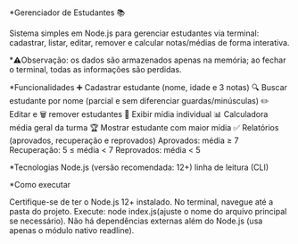 *Gerenciador de Estudantes 📚

Sistema simples em Node.js para gerenciar estudantes via terminal: cadastrar, listar, editar, remover e calcular notas/médias de forma interativa.

*⚠️Observação: os dados são armazenados apenas na memória; ao fechar o terminal, todas as informações são perdidas.

*Funcionalidades
➕ Cadastrar estudante (nome, idade e 3 notas)
🔍 Buscar estudante por nome (parcial e sem diferenciar guardas/minúsculas)
✏️ Editar e 🗑️ remover estudantes
🧮 Exibir mídia individual
📊 Calculadora média geral da turma
🏆 Mostrar estudante com maior mídia
✅ Relatórios (aprovados, recuperação e reprovados)
Aprovados: média ≥ 7
Recuperação: 5 ≤ média < 7
Reprovados: média < 5

*Tecnologias
Node.js (versão recomendada: 12+)
linha de leitura (CLI)

*Como executar

Certifique-se de ter o Node.js 12+ instalado.
No terminal, navegue até a pasta do projeto.
Execute: node index.js(ajuste o nome do arquivo principal se necessário).
Não há dependências externas além do Node.js (usa apenas o módulo nativo readline).
